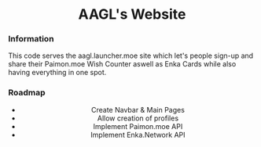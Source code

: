 <h1 align="center">AAGL's Website</h1>

<h3>Information</h3>
<p>This code serves the aagl.launcher.moe site which let's people sign-up and share their Paimon.moe Wish Counter aswell as Enka Cards while also having everything in one spot.</p>

<h3>Roadmap</h3>
<ul align="center">
<li align="center">Create Navbar & Main Pages</li>
<li align="center">Allow creation of profiles</li>
<li align="center">Implement Paimon.moe API</li>
<li align="center">Implement Enka.Network API</li>
</ul>
